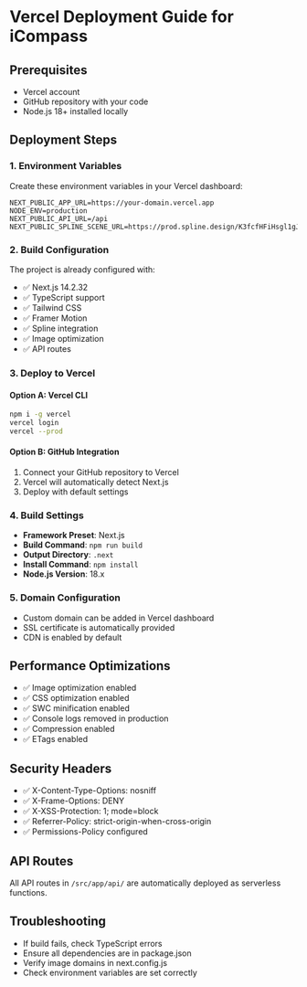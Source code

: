 # Vercel Deployment Guide for iCompass

## Prerequisites
- Vercel account
- GitHub repository with your code
- Node.js 18+ installed locally

## Deployment Steps

### 1. Environment Variables
Create these environment variables in your Vercel dashboard:

```
NEXT_PUBLIC_APP_URL=https://your-domain.vercel.app
NODE_ENV=production
NEXT_PUBLIC_API_URL=/api
NEXT_PUBLIC_SPLINE_SCENE_URL=https://prod.spline.design/K3fcfHFiHsgl1gJJ/scene.splinecode
```

### 2. Build Configuration
The project is already configured with:
- ✅ Next.js 14.2.32
- ✅ TypeScript support
- ✅ Tailwind CSS
- ✅ Framer Motion
- ✅ Spline integration
- ✅ Image optimization
- ✅ API routes

### 3. Deploy to Vercel

#### Option A: Vercel CLI
```bash
npm i -g vercel
vercel login
vercel --prod
```

#### Option B: GitHub Integration
1. Connect your GitHub repository to Vercel
2. Vercel will automatically detect Next.js
3. Deploy with default settings

### 4. Build Settings
- **Framework Preset**: Next.js
- **Build Command**: `npm run build`
- **Output Directory**: `.next`
- **Install Command**: `npm install`
- **Node.js Version**: 18.x

### 5. Domain Configuration
- Custom domain can be added in Vercel dashboard
- SSL certificate is automatically provided
- CDN is enabled by default

## Performance Optimizations
- ✅ Image optimization enabled
- ✅ CSS optimization enabled
- ✅ SWC minification enabled
- ✅ Console logs removed in production
- ✅ Compression enabled
- ✅ ETags enabled

## Security Headers
- ✅ X-Content-Type-Options: nosniff
- ✅ X-Frame-Options: DENY
- ✅ X-XSS-Protection: 1; mode=block
- ✅ Referrer-Policy: strict-origin-when-cross-origin
- ✅ Permissions-Policy configured

## API Routes
All API routes in `/src/app/api/` are automatically deployed as serverless functions.

## Troubleshooting
- If build fails, check TypeScript errors
- Ensure all dependencies are in package.json
- Verify image domains in next.config.js
- Check environment variables are set correctly

